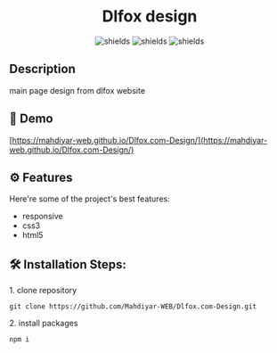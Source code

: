 <h1 align="center" id="title">Dlfox design</h1>

<p align="center"><img src="https://img.shields.io/badge/html-orange" alt="shields"> <img src="https://img.shields.io/badge/css-blue" alt="shields"> <img src="https://img.shields.io/badge/JQuery-yellow" alt="shields"></p>
<h2>Description</h2>
main page design from dlfox website

<h2>🚀 Demo</h2>

[https://mahdiyar-web.github.io/Dlfox.com-Design/](https://mahdiyar-web.github.io/Dlfox.com-Design/)

  
  
<h2>⚙️ Features</h2>

Here're some of the project's best features:

*   responsive
*   css3
*   html5

<h2>🛠️ Installation Steps:</h2>

<p>1. clone repository</p>

```
git clone https://github.com/Mahdiyar-WEB/Dlfox.com-Design.git
```

<p>2. install packages</p>

```
npm i
```
